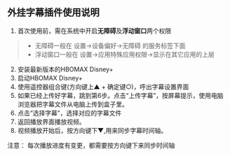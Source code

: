 ## 外挂字幕插件使用说明

1. 首次使用前，需在系统中开启**无障碍**及**浮动窗口**两个权限
> + 无障碍一般在 设置->设备偏好->无障碍 的服务标签下面
> + 浮动窗口一般在 设置->应用特殊应用权限->显示在其它应用的上层
2. 安装最新版本的HBOMAX Disney+
3. 启动HBOMAX Disney+ 
4. 使用遥控器组合键(方向键上▲ + 确定键○)，呼出字幕设置界面
5. 如果已经上传好字幕，跳到第6步。点击“上传字幕”，按屏幕提示，使用电脑浏览器把字幕文件从电脑上传到盒子里。
6. 点击“选择字幕”，选择对应的字幕文件 
7. 返回播放界面播放视频。
8. 视频播放开始后，按方向键下▼,用来同步字幕时间轴。

注意： 每次播放进度有变更，都需要按方向键下来同步时间轴
